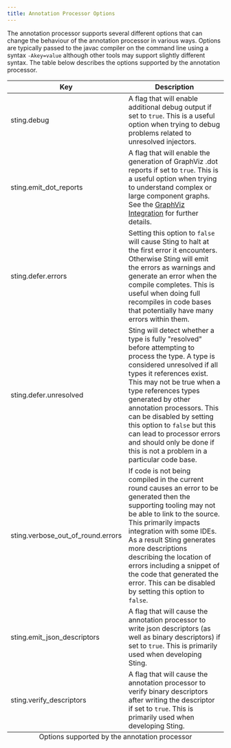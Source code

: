 ```yaml
---
title: Annotation Processor Options
---
```


The annotation processor supports several different options that can change the behaviour of the annotation
processor in various ways. Options are typically passed to the javac compiler on the command line using a
syntax `-Akey=value` although other tools may support slightly different syntax. The table below describes
the options supported by the annotation processor.

<table>
  <caption align="bottom">Options supported by the annotation processor</caption>
  <thead>
  <tr>
    <th>Key</th>
    <th>Description</th>
  </tr>
  </thead>
  <tbody>
  <tr>
    <td>sting.debug</td>
    <td>
    A flag that will enable additional debug output if set to <code>true</code>. This is a useful option when trying
    to debug problems related to unresolved injectors.
    </td>
  </tr>
  <tr>
    <td>sting.emit_dot_reports</td>
    <td>
    A flag that will enable the generation of GraphViz .dot reports if set to <code>true</code>. This is a useful
    option when trying to understand complex or large component graphs. See the <a href="graphviz_integration.html">
    GraphViz Integration</a> for further details.
    </td>
  </tr>
  <tr>
    <td>sting.defer.errors</td>
    <td>
    Setting this option to <code>false</code> will cause Sting to halt at the first error it encounters.
    Otherwise Sting will emit the errors as warnings and generate an error when the compile completes. This
    is useful when doing full recompiles in code bases that potentially have many errors within them.
    </td>
  </tr>
  <tr>
    <td>sting.defer.unresolved</td>
    <td>
    Sting will detect whether a type is fully "resolved" before attempting to process the type. A type is
    considered unresolved if all types it references exist. This may not be true when a type references
    types generated by other annotation processors. This can be disabled by setting this option to
    <code>false</code> but this can lead to processor errors and should only be done if this is not a
    problem in a particular code base.
    </td>
  </tr>
  <tr>
    <td>sting.verbose_out_of_round.errors</td>
    <td>
    If code is not being compiled in the current round causes an error to be generated then the supporting
    tooling may not be able to link to the source. This primarily impacts integration with some IDEs. As a
    result Sting generates more descriptions describing the location of errors including a snippet of the
    code that generated the error. This can be disabled by setting this option to <code>false</code>.
    </td>
  </tr>
  <tr>
    <td>sting.emit_json_descriptors</td>
    <td>
    A flag that will cause the annotation processor to write json descriptors (as well as binary descriptors)
    if set to <code>true</code>. This is primarily used when developing Sting.
    </td>
  </tr>
  <tr>
    <td>sting.verify_descriptors</td>
    <td>
    A flag that will cause the annotation processor to verify binary descriptors after writing the descriptor
    if set to <code>true</code>. This is primarily used when developing Sting.
    </td>
  </tr>
</tbody>
</table>
